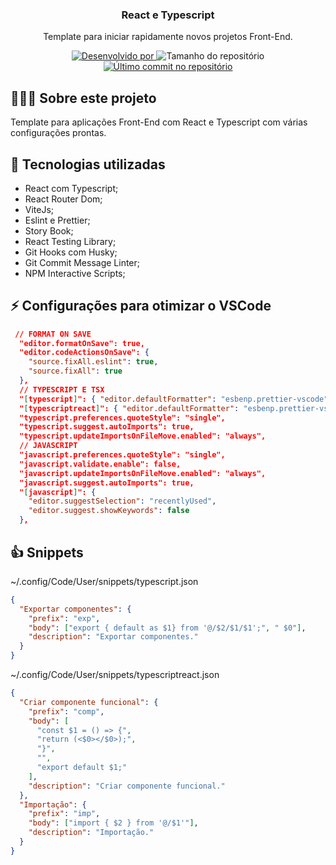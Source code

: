 <h3 align="center">React e Typescript</h3>
<p align="center">Template para iniciar rapidamente novos projetos Front-End.</p>

<p
  align="center"
>
  <a href="https://github.com/dalissongabriel/">
    <img
      alt="Desenvolvido por"
      src="https://img.shields.io/badge/Desenvolvido%20por-Alisson%20Gabriel-green"
    />
  </a>
  <img
    alt="Tamanho do repositório"
    src="https://img.shields.io/github/repo-size/dalissongabriel/template-react-typescript-completo"
  />
  <a href="https://github.com/dalissongabriel/template-react-typescript-completo/commits/main">
    <img
      alt="Último commit no repositório"
      src="https://img.shields.io/github/last-commit/dalissongabriel/template-react-typescript-completo"
    />
  </a>
</p>

## 👨🏻‍💻 Sobre este projeto

Template para aplicações Front-End com React e Typescript com várias
configurações prontas.

## 🚀 Tecnologias utilizadas

- React com Typescript;
- React Router Dom;
- ViteJs;
- Eslint e Prettier;
- Story Book;
- React Testing Library;
- Git Hooks com Husky;
- Git Commit Message Linter;
- NPM Interactive Scripts;

## ⚡ Configurações para otimizar o VSCode

```json
 // FORMAT ON SAVE
  "editor.formatOnSave": true,
  "editor.codeActionsOnSave": {
    "source.fixAll.eslint": true,
    "source.fixAll": true
  },
  // TYPESCRIPT E TSX
  "[typescript]": { "editor.defaultFormatter": "esbenp.prettier-vscode" },
  "[typescriptreact]": { "editor.defaultFormatter": "esbenp.prettier-vscode" },
  "typescript.preferences.quoteStyle": "single",
  "typescript.suggest.autoImports": true,
  "typescript.updateImportsOnFileMove.enabled": "always",
  // JAVASCRIPT
  "javascript.preferences.quoteStyle": "single",
  "javascript.validate.enable": false,
  "javascript.updateImportsOnFileMove.enabled": "always",
  "javascript.suggest.autoImports": true,
  "[javascript]": {
    "editor.suggestSelection": "recentlyUsed",
    "editor.suggest.showKeywords": false
  },
```

## 👍 Snippets

~/.config/Code/User/snippets/typescript.json

```json
{
  "Exportar componentes": {
    "prefix": "exp",
    "body": ["export { default as $1} from '@/$2/$1/$1';", " $0"],
    "description": "Exportar componentes."
  }
}
```

~/.config/Code/User/snippets/typescriptreact.json

```json
{
  "Criar componente funcional": {
    "prefix": "comp",
    "body": [
      "const $1 = () => {",
      "return (<$0></$0>);",
      "}",
      "",
      "export default $1;"
    ],
    "description": "Criar componente funcional."
  },
  "Importação": {
    "prefix": "imp",
    "body": ["import { $2 } from '@/$1'"],
    "description": "Importação."
  }
}
```
